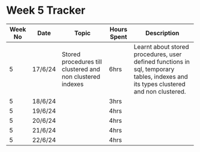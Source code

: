 # Week 5 Tracker

| Week No | Date    | Topic                                   | Hours Spent | Description                                                                                                                                                                        |
| ------- | ------- | --------------------------------------- | ----------- | ---------------------------------------------------------------------------------------------------------------------------------------------------------------------------------- |
| 5       | 17/6/24 | Stored procedures till clustered and non clustered indexes | 6hrs        | Learnt about stored procedures, user defined functions in sql, temporary tables, indexes and its types clustered and non clustered. |
| 5       | 18/6/24 |                                         | 3hrs        |
| 5       | 19/6/24 |                                         | 4hrs        |
| 5       | 20/6/24 |                                         | 4hrs        |
| 5       | 21/6/24 |                                         | 4hrs        |
| 5       | 22/6/24  |                                         | 4hrs        |
